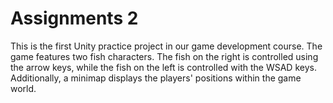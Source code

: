 # Assignments 2
This is the first Unity practice project in our game development course. 
The game features two fish characters.
The fish on the right is controlled using the arrow keys, while the fish on the left is controlled with the WSAD keys. 
Additionally, a minimap displays the players' positions within the game world.
